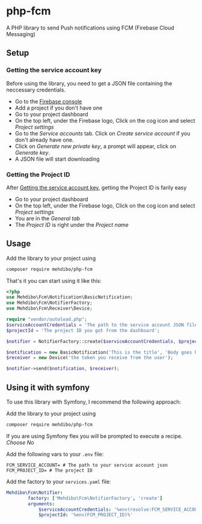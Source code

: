 # php-fcm
A PHP library to send Push notifications using FCM (Firebase Cloud Messaging)

## Setup

### Getting the service account key

Before using the library, you need to get a JSON file containing the neccessary credentials.

- Go to the [Firebase console](https://console.firebase.google.com/u/0/)
- Add a project if you don't have one
- Go to your project dashboard
- On the top left, under the Firebase logo, Click on the cog icon and select *Project settings*
- Go to the *Service accounts* tab. Click on *Create service account* if you don't already have one.
- Click on *Generate new private key*, a prompt will appear, click on *Generate key*.
- A JSON file will start downloading

### Getting the Project ID

After [Getting the service account key](#getting-the-service-account-key), getting the Project ID is farily easy

- Go to your project dashboard
- On the top left, under the Firebase logo, Click on the cog icon and select *Project settings*
- You are in the *General tab*
- The *Project ID* is right under the *Project name*

## Usage

Add the library to your project using
```sh
composer require mehdibo/php-fcm
```

That's it you can start using it like this:

```php
<?php
use Mehdibo\Fcm\Notification\BasicNotification;
use Mehdibo\Fcm\NotifierFactory;
use Mehdibo\Fcm\Receiver\Device;

require "vendor/autoload.php";
$serviceAccountCredentials = 'The path to the service account JSON file';
$projectId = 'The project ID you got from the dashboard';

$notifier = NotifierFactory::create($serviceAccountCredentials, $projectId);

$notification = new BasicNotification('This is the title', 'Body goes here');
$receiver = new Device('the token you receive from the user');

$notifier->send($notification, $receiver);
```

## Using it with symfony
To use this library with Symfony, I recommend the following approach:

Add the library to your project using
```sh
composer require mehdibo/php-fcm
```

If you are using Symfony flex you will be prompted to execute a recipe.
*Choose No*

Add the following vars to your `.env` file:
```dotenv
FCM_SERVICE_ACCOUNT= # The path to your service account json
FCM_PROJECT_ID= # The project ID
```

Add the factory to your `services.yaml` file:
```yaml
Mehdibo\Fcm\Notifier:
        factory: ['Mehdibo\Fcm\NotifierFactory', 'create']
        arguments:
            $serviceAccountCredentials: '%env(resolve:FCM_SERVICE_ACCOUNT)%'
            $projectId: '%env(FCM_PROJECT_ID)%'
```